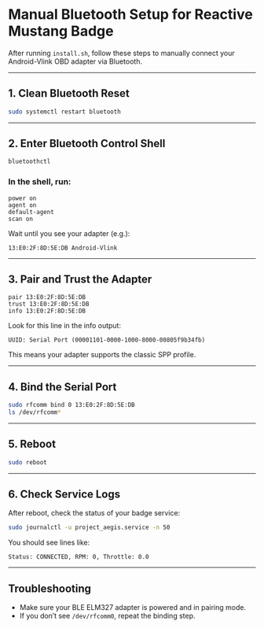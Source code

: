 # Manual Bluetooth Setup for Reactive Mustang Badge

After running `install.sh`, follow these steps to manually connect your Android-Vlink OBD adapter via Bluetooth.

---

## 1. Clean Bluetooth Reset

```bash
sudo systemctl restart bluetooth
```

---

## 2. Enter Bluetooth Control Shell

```bash
bluetoothctl
```

### In the shell, run:

```text
power on
agent on
default-agent
scan on
```

Wait until you see your adapter (e.g.):
```
13:E0:2F:8D:5E:DB Android-Vlink
```

---

## 3. Pair and Trust the Adapter

```text
pair 13:E0:2F:8D:5E:DB
trust 13:E0:2F:8D:5E:DB
info 13:E0:2F:8D:5E:DB
```

Look for this line in the info output:
```
UUID: Serial Port (00001101-0000-1000-8000-00805f9b34fb)
```
This means your adapter supports the classic SPP profile.

---

## 4. Bind the Serial Port

```bash
sudo rfcomm bind 0 13:E0:2F:8D:5E:DB
ls /dev/rfcomm*
```

---

## 5. Reboot

```bash
sudo reboot
```

---

## 6. Check Service Logs

After reboot, check the status of your badge service:

```bash
sudo journalctl -u project_aegis.service -n 50
```

You should see lines like:
```
Status: CONNECTED, RPM: 0, Throttle: 0.0
```

---

## Troubleshooting

- Make sure your BLE ELM327 adapter is powered and in pairing mode.
- If you don’t see `/dev/rfcomm0`, repeat the binding step.
